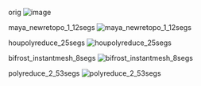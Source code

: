 orig ![image](https://github.com/user-attachments/assets/2d3045a5-6782-4371-b4ec-80e36ace22f2)


maya_newretopo_1_12segs
![maya_newretopo_1_12segs](https://github.com/user-attachments/assets/aa74ac7a-23c8-4ff8-aa24-694cf6171160)

houpolyreduce_25segs
![houpolyreduce_25segs](https://github.com/user-attachments/assets/c584a2da-c05f-48e0-8f1a-12c6aba5b45b)

bifrost_instantmesh_8segs
![bifrost_instantmesh_8segs](https://github.com/user-attachments/assets/1364b3d8-ceca-47d1-aca2-48f9a74f6753)

polyreduce_2_53segs
![polyreduce_2_53segs](https://github.com/user-attachments/assets/cba7b44a-9592-4bc3-a79e-5babfd8f9ea0)

